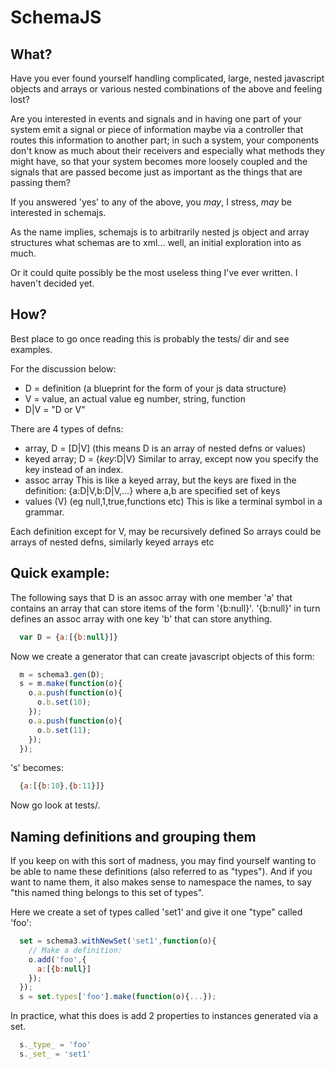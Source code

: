 SchemaJS
========

What?
-----
Have you ever found yourself handling complicated, large, nested javascript objects and arrays or various nested combinations of the above and feeling lost?

Are you interested in events and signals and in having one part of your system emit a signal or piece of information maybe via a controller that routes this information to another part; in such a system, your components don't know as much about their receivers and especially what methods they might have, so that your system becomes more loosely coupled and the signals that are passed become just as important as the things that are passing them?

If you answered 'yes' to any of the above, you *may*, I stress, *may* be interested in schemajs.

As the name implies, schemajs is to arbitrarily nested js object and array structures what schemas are to xml... well, an initial exploration into as much.

Or it could quite possibly be the most useless thing I've ever written.  I haven't decided yet.

How?
----
Best place to go once reading this is probably the tests/ dir and see examples.

For the discussion below:
* D = definition (a blueprint for the form of your js data structure)
* V = value, an actual value eg number, string, function
* D|V = "D or V"

There are 4 types of defns:
* array, D = [D|V] (this means D is an array of nested defns or values)
* keyed array;  D = {_key_:D|V}
  Similar to array, except now you specify the key instead of an index.
* assoc array 
  This is like a keyed array, but the keys are fixed in the definition:
  {a:D|V,b:D|V,...} where a,b are specified set of keys
* values (V) (eg null,1,true,functions etc)
  This is like a terminal symbol in a grammar.

Each definition except for V, may be recursively defined So arrays
could be arrays of nested defns, similarly keyed arrays etc


Quick example:
--------------

The following says that D is an assoc array with one member 'a' that contains an array that can store items of the form '{b:null}'.  '{b:null}' in turn defines an assoc array with one key 'b' that can store anything.
```js
  var D = {a:[{b:null}]}
```
Now we create a generator that can create javascript objects of this form:
```js
  m = schema3.gen(D);
  s = m.make(function(o){
    o.a.push(function(o){
      o.b.set(10);
    });
    o.a.push(function(o){
      o.b.set(11);
    });
  });
```

's' becomes:
```js
  {a:[{b:10},{b:11}]}
```

Now go look at tests/.


Naming definitions and grouping them
------------------------------------
If you keep on with this sort of madness, you may find yourself wanting to be able to name these definitions (also referred to as "types").  And if you want to name them, it also makes sense to namespace the names, to say "this named thing belongs to this set of types".

Here we create a set of types called 'set1' and give it one "type" called 'foo':
```js
  set = schema3.withNewSet('set1',function(o){
    // Make a definition:
    o.add('foo',{
      a:[{b:null}]
    });
  });
  s = set.types['foo'].make(function(o){...});
```

In practice, what this does is add 2 properties to instances generated via a set.
```js
  s._type_ = 'foo'
  s._set_ = 'set1'
```
